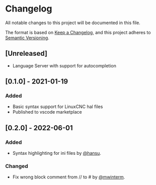 # Changelog
All notable changes to this project will be documented in this file.

The format is based on [Keep a Changelog](https://keepachangelog.com/en/1.0.0/),
and this project adheres to [Semantic Versioning](https://semver.org/spec/v2.0.0.html).

## [Unreleased]
- Language Server with support for autocompletion

## [0.1.0] - 2021-01-19
### Added
- Basic syntax support for LinuxCNC hal files
- Published to vscode marketplace

## [0.2.0] - 2022-06-01
### Added
- Syntax highlighting for ini files by [@hansu](https://github.com/hansu).

### Changed
- Fix wrong block comment from // to # by [@mwinterm](https://github.com/mwinterm).


